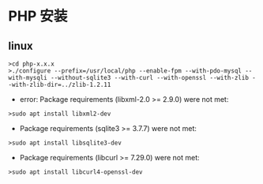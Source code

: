 # PHP 安装

[官网]: https://www.php.net/

## linux

[ 参考 ]: https://blog.csdn.net/mushanshui/article/details/124767064

```shell
>cd php-x.x.x
>./configure --prefix=/usr/local/php --enable-fpm --with-pdo-mysql --with-mysqli --without-sqlite3 --with-curl --with-openssl --with-zlib --with-zlib-dir=../zlib-1.2.11
```

-  error: Package requirements (libxml-2.0 >= 2.9.0) were not met:

```shell
>sudo apt install libxml2-dev
```

- Package requirements (sqlite3 >= 3.7.7) were not met:

```shell
>sudo apt install libsqlite3-dev
```

- Package requirements (libcurl >= 7.29.0) were not met:

```shell
>sudo apt install libcurl4-openssl-dev 
```

